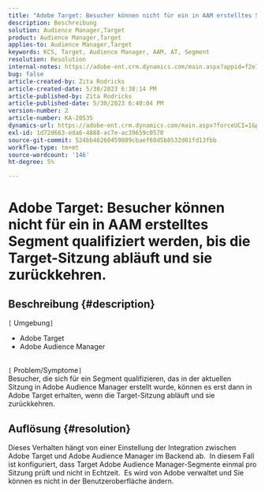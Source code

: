 ```yaml
---
title: "Adobe Target: Besucher können nicht für ein in AAM erstelltes Segment qualifiziert werden, bis die Target-Sitzung abläuft und sie zurückkehren"
description: Beschreibung
solution: Audience Manager,Target
product: Audience Manager,Target
applies-to: Audience Manager,Target
keywords: KCS, Target, Audience Manager, AAM, AT, Segment
resolution: Resolution
internal-notes: https://adobe-ent.crm.dynamics.com/main.aspx?appid=f2e74f34-7119-ea11-a811-000d3a5936c5&forceUCI=1&newWindow=true&pagetype=entityrecord&etn=knowledgearticle&id=45e8e885-2b47-e911-a952-000d3a34ebb5
bug: false
article-created-by: Zita Rodricks
article-created-date: 5/30/2023 6:38:14 PM
article-published-by: Zita Rodricks
article-published-date: 5/30/2023 6:40:04 PM
version-number: 2
article-number: KA-20535
dynamics-url: https://adobe-ent.crm.dynamics.com/main.aspx?forceUCI=1&pagetype=entityrecord&etn=knowledgearticle&id=0088281f-19ff-ed11-8f6e-6045bd0063aa
exl-id: 1d72d663-eda6-4888-ac7e-ac39659c0570
source-git-commit: 524bb46260459809cbaef68d5b8532d61fd13fbb
workflow-type: tm+mt
source-wordcount: '146'
ht-degree: 5%

---
```


# Adobe Target: Besucher können nicht für ein in AAM erstelltes Segment qualifiziert werden, bis die Target-Sitzung abläuft und sie zurückkehren.

## Beschreibung {#description}

`[` Umgebung`]` <br>
- Adobe Target
- Adobe Audience Manager

<br>`[` Problem/Symptome`]` <br>
Besucher, die sich für ein Segment qualifizieren, das in der aktuellen Sitzung in Adobe Audience Manager erstellt wurde, können es erst dann in Adobe Target erhalten, wenn die Target-Sitzung abläuft und sie zurückkehren.


## Auflösung {#resolution}


Dieses Verhalten hängt von einer Einstellung der Integration zwischen Adobe Target und Adobe Audience Manager im Backend ab.  In diesem Fall ist konfiguriert, dass Target Adobe Audience Manager-Segmente einmal pro Sitzung prüft und nicht in Echtzeit.  Es wird von Adobe verwaltet und Sie können es nicht in der Benutzeroberfläche ändern.
